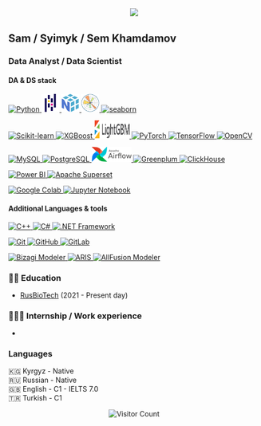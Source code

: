 <div id="header" align="center">
  <img src="https://i.giphy.com/media/v1.Y2lkPTc5MGI3NjExb2t5bnI5aXB1d3ZzOHZtbXZnNnp6b2dicWNlM2RpejV3YXEybWUzcSZlcD12MV9pbnRlcm5hbF9naWZfYnlfaWQmY3Q9cw/M9gbBd9nbDrOTu1Mqx/giphy.gif" width="200"/>
</div>

## Sam / Syimyk / Sem Khamdamov 
### Data Analyst / Data Scientist

#### DA & DS stack
<p align="left">
  <!-- Python -->
  <a href="https://www.python.org/" target="_blank" rel="noreferrer">
      <img src="https://raw.githubusercontent.com/danielcranney/readme-generator/main/public/icons/skills/python-colored.svg" 
           width="36" height="36" alt="Python" />
  </a>
  <!-- pandas -->
  <a href="https://pandas.pydata.org/" target="_blank" rel="noreferrer">
      <img src="https://raw.githubusercontent.com/devicons/devicon/master/icons/pandas/pandas-original.svg" 
           width="36" height="36" alt="pandas" />
  </a>
  <!-- NumPy -->
  <a href="https://numpy.org/" target="_blank" rel="noreferrer">
      <img src="https://raw.githubusercontent.com/devicons/devicon/master/icons/numpy/numpy-original.svg" 
           width="36" height="36" alt="numpy" />
  </a>
  <!-- Matplotlib -->
  <a href="https://matplotlib.org/" target="_blank" rel="noreferrer">
      <img src="https://raw.githubusercontent.com/devicons/devicon/master/icons/matplotlib/matplotlib-original.svg" 
           width="36" height="36" alt="matplotlib" />
  </a>
  <!-- Seaborn -->
  <a href="https://seaborn.pydata.org" target="_blank" rel="noreferrer">
    <img src="https://seaborn.pydata.org/_images/logo-mark-lightbg.svg" 
         alt="seaborn" width="40" height="40"/>
  </a>
</p>

  <!-- Scikit-learn -->
  <a href="https://scikit-learn.org/" target="_blank" rel="noreferrer">
    <img src="https://upload.wikimedia.org/wikipedia/commons/0/05/Scikit_learn_logo_small.svg" 
         width="36" height="36" alt="Scikit-learn" />
  </a>
  <!-- XGBoost -->
  <a href="https://xgboost.ai/" target="_blank" rel="noreferrer">
  <img 
    src="https://camo.githubusercontent.com/ee91ade30667645634e4405aee0d2e25574ab962f2ae2c372ac8da0b4794bf05/68747470733a2f2f7867626f6f73742e61692f696d616765732f6c6f676f2f7867626f6f73742d6c6f676f2d7472696d6d65642e706e67"
    width="80" style="height:auto;" alt="XGBoost" 
  />
</a>
  <!-- LightGBM -->
  <a href="https://lightgbm.readthedocs.io/" target="_blank" rel="noreferrer">
    <img src="https://raw.githubusercontent.com/microsoft/LightGBM/master/docs/logo/LightGBM_logo_black_text.svg" 
         width="70" height="36" alt="LightGBM" />
  </a>
  <!-- PyTorch -->
  <a href="https://pytorch.org/" target="_blank" rel="noreferrer">
    <img src="https://raw.githubusercontent.com/danielcranney/readme-generator/main/public/icons/skills/pytorch-colored.svg" 
         width="36" height="36" alt="PyTorch" />
  </a>
  <!-- TensorFlow -->
  <a href="https://www.tensorflow.org/" target="_blank" rel="noreferrer">
    <img src="https://raw.githubusercontent.com/danielcranney/readme-generator/main/public/icons/skills/tensorflow-colored.svg" 
         width="36" height="36" alt="TensorFlow" />
  </a>
  <!-- OpenCV -->
  <a href="https://opencv.org/" target="_blank" rel="noreferrer">
    <img src="https://github.com/opencv/opencv" 
         width="36" height="36" alt="OpenCV" />
  </a>

<p align="left">
  <!-- MySQL -->
  <a href="https://www.mysql.com/" target="_blank" rel="noreferrer">
      <img src="https://raw.githubusercontent.com/danielcranney/readme-generator/main/public/icons/skills/mysql-colored.svg" 
           width="36" height="36" alt="MySQL" />
  </a>
  <!-- PostgreSQL -->
  <a href="https://www.postgresql.org/" target="_blank" rel="noreferrer">
      <img src="https://raw.githubusercontent.com/danielcranney/readme-generator/main/public/icons/skills/postgresql-colored.svg" 
           width="36" height="36" alt="PostgreSQL" />
  </a>
  <!-- Apache Airflow -->
  <a href="https://airflow.apache.org/" target="_blank" rel="noreferrer">
      <img src="https://github.com/apache/airflow/raw/19ebcac2395ef9a6b6ded3a2faa29dc960c1e635/docs/apache-airflow/img/logos/wordmark_1.png?raw=true" 
           width="80" style="height:auto;" alt="Apache Airflow" />
  </a>
  <!-- Greenplum -->
  <a href="https://greenplum.org/" target="_blank" rel="noreferrer">
      <img src="https://github.com/GreenPlumn/gpdb/blob/master/logo-greenplum.png?raw=true" 
           width="120" style="height:auto;" alt="Greenplum" />
  </a>
  <!-- ClickHouse -->
  <a href="https://clickhouse.tech/" target="_blank" rel="noreferrer">
      <img src="https://github.com/ClickHouse/clickhouse-docs/assets/9611008/b001dc7b-5a45-4dcd-9275-e03beb7f9177" 
           width="130" style="height:auto;" alt="ClickHouse" />
  </a>
</p>

<p align="left">
  <!-- Power BI -->
  <a href="https://powerbi.microsoft.com/" target="_blank" rel="noreferrer">
      <img src="https://upload.wikimedia.org/wikipedia/commons/c/cf/New_Power_BI_Logo.svg" 
           width="36" height="36" alt="Power BI" />
  </a>
  <!-- Apache Superset -->
  <a href="https://superset.apache.org/" target="_blank" rel="noreferrer">
      <img src="https://camo.githubusercontent.com/f6f25227203811335bbfc181e6dded66b57cbdbeafe346c0f4e5773bae157aeb/68747470733a2f2f73757065727365742e6170616368652e6f72672f696d672f73757065727365742d6c6f676f2d686f72697a2d6170616368652e737667" 
           width="130" style="height:auto;" alt="Apache Superset" />
  </a>
</p>

<p align="left">
  <!-- Google Colab -->
  <a href="https://colab.research.google.com/" target="_blank" rel="noreferrer">
      <img src="https://upload.wikimedia.org/wikipedia/commons/d/d0/Google_Colaboratory_SVG_Logo.svg" 
           width="36" height="36" alt="Google Colab" />
  </a>
  <!-- Jupyter Notebook -->
  <a href="https://jupyter.org/" target="_blank" rel="noreferrer">
      <img src="https://jupyter.org/assets/homepage/main-logo.svg" 
           width="36" height="36" alt="Jupyter Notebook" />
  </a>
</p>

#### Additional Languages & tools
<p align="left">
  <!-- C++ -->
  <a href="https://docs.microsoft.com/en-us/cpp/" target="_blank" rel="noreferrer">
      <img src="https://raw.githubusercontent.com/danielcranney/readme-generator/main/public/icons/skills/cplusplus-colored.svg" 
           width="36" height="36" alt="C++" />
  </a>
  <!-- C# -->
  <a href="https://docs.microsoft.com/en-us/dotnet/csharp/" target="_blank" rel="noreferrer">
      <img src="https://raw.githubusercontent.com/danielcranney/readme-generator/main/public/icons/skills/csharp-colored.svg" 
           width="36" height="36" alt="C#" />
  </a>
  <!-- .NET -->
  <a href="https://dotnet.microsoft.com/" target="_blank" rel="noreferrer">
      <img src="https://raw.githubusercontent.com/danielcranney/readme-generator/main/public/icons/skills/dot-net-colored.svg" 
           width="36" height="36" alt=".NET Framework" />
  </a>
</p>

<p align="left">
  <!-- Git -->
  <a href="https://git-scm.com/" target="_blank" rel="noreferrer">
      <img src="https://raw.githubusercontent.com/danielcranney/readme-generator/main/public/icons/skills/git-colored.svg" 
           width="36" height="36" alt="Git" />
  </a>
  <!-- GitHub -->
  <a href="https://github.com/" target="_blank" rel="noreferrer">
      <img src="https://github.githubassets.com/assets/GitHub-Mark-ea2971cee799.png" 
           width="36" height="36" alt="GitHub" />
  </a>
  <!-- GitLab -->
  <a href="https://about.gitlab.com/" target="_blank" rel="noreferrer">
      <img src="https://images.ctfassets.net/xz1dnu24egyd/3FbNmZRES38q2Sk2EcoT7a/a290dc207a67cf779fc7c2456b177e9f/press-kit-icon.svg" 
           width="36" height="36" alt="GitLab" />
  </a>
</p>

<p align="left">
  <!-- Bizagi Modeler -->
  <a href="https://www.bizagi.com/" target="_blank" rel="noreferrer">
      <img src="https://upload.wikimedia.org/wikipedia/commons/2/27/Logo-bizagi-2021.svg" 
           width=90" height="36" alt="Bizagi Modeler" />
  </a>
  <a href="https://ariscommunity.com/" target="_blank" rel="noreferrer">
  <img 
    src="https://aris.com/wp-content/themes/aris/assets/images/aris-logo.svg"
    width="56"
    style="height:auto;"
    alt="ARIS"
  />
</a>
<!-- AllFusion Process Modeler -->
  <a href="https://allfusion.com/" target="_blank" rel="noreferrer">
      <img src="https://allfusion.com/wp-content/uploads/2020/07/allfusion-logo.png" 
           width="150" height="36" alt="AllFusion Modeler" />
  </a>
</p>

### 👨‍🎓 Education
- [RusBioTech](https://mgupp.ru/) (2021 - Present day)

### 👨🏻‍💻 Internship / Work experience
- 

### Languages
🇰🇬 Kyrgyz - Native <br>
🇷🇺 Russian - Native <br>
🇬🇧 English - C1 - IELTS 7.0 <br>
🇹🇷 Turkish - C1 <br>




<p align="center">
    <img src="https://visitor-badge.laobi.icu/badge?page_id=semthedev.semthedev" alt="Visitor Count"/>
</p>

